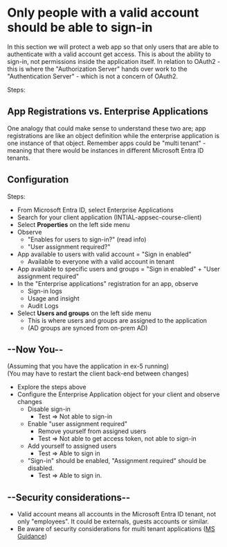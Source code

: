 # Only people with a valid account should be able to sign-in

In this section we will protect a web app so that only users that are able to authenticate with a valid account get access. This is about the ability to sign-in, not permissions inside the application itself. In relation to OAuth2 - this is where the "Authorization Server" hands over work to the "Authentication Server" - which is not a concern of OAuth2.

Steps:

## App Registrations vs. Enterprise Applications

One analogy that could make sense to understand these two are; app registrations are like an object definition while the enterprise application is one instance of that object. Remember apps could be "multi tenant" - meaning that there would be instances in different Microsoft Entra ID tenants.

## Configuration

Steps:

* From Microsoft Entra ID, select Enterprise Applications
* Search for your client application (INTIAL-appsec-course-client)
* Select **Properties** on the left side menu
* Observe
  * "Enables for users to sign-in?" (read info)
  * "User assignment required?"
* App available to users with valid account = "Sign in enabled"
  * Available to everyone with a valid account in tenant
* App available to specific users and groups = "Sign in enabled" + "User assignment required"
* In the "Enterprise applications" registration for an app, observe
  * Sign-in logs
  * Usage and insight
  * Audit Logs
* Select **Users and groups** on the left side menu
  * This is where users and groups are assigned to the application
  * (AD groups are synced from on-prem AD)

## --Now You--

(Assuming that you have the application in ex-5 running)<br/>
(You may have to restart the client back-end between changes)

* Explore the steps above
* Configure the Enterprise Application object for your client and observe changes
  * Disable sign-in
    * Test => Not able to sign-in
  * Enable "user assignment required"
    * Remove yourself from assigned users
    * Test => Not able to get access token, not able to sign-in
  * Add yourself to assigned users
    * Test => Able to sign in
  * "Sign-in" should be enabled, "Assignment required" should be disabled.
    * Test => Able to sign in.

## --Security considerations--

* Valid account means all accounts in the Microsoft Entra ID tenant, not only "employees". It could be externals, guests accounts or similar.
* Be aware of security considerations for multi tenant applications ([MS Guidance](https://msrc.microsoft.com/blog/2023/03/guidance-on-potential-misconfiguration-of-authorization-of-multi-tenant-applications-that-use-azure-ad/))
